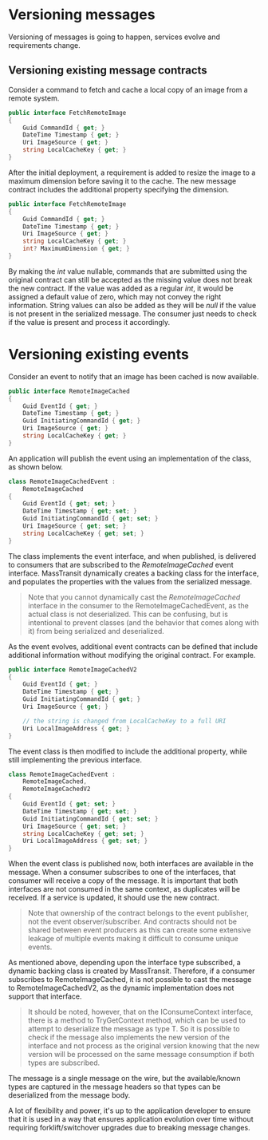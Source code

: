 # Versioning messages

Versioning of messages is going to happen, services evolve and requirements change.

## Versioning existing message contracts

Consider a command to fetch and cache a local copy of an image from a remote system.

```csharp
public interface FetchRemoteImage
{
    Guid CommandId { get; }
    DateTime Timestamp { get; }
    Uri ImageSource { get; }
    string LocalCacheKey { get; }
}
```

After the initial deployment, a requirement is added to resize the image to a
maximum dimension before saving it to the cache. The new message contract
includes the additional property specifying the dimension.

```csharp
public interface FetchRemoteImage
{
    Guid CommandId { get; }
    DateTime Timestamp { get; }
    Uri ImageSource { get; }
    string LocalCacheKey { get; }
    int? MaximumDimension { get; }
}
```

By making the *int* value nullable, commands that are submitted using the
original contract can still be accepted as the missing value does not break the
new contract. If the value was added as a regular *int*, it would be assigned a
default value of zero, which may not convey the right information. String
values can also be added as they will be *null* if the value is not present in
the serialized message. The consumer just needs to check if the value is
present and process it accordingly.

# Versioning existing events

Consider an event to notify that an image has been cached is now available.

```csharp
public interface RemoteImageCached
{
    Guid EventId { get; }
    DateTime Timestamp { get; }
    Guid InitiatingCommandId { get; }
    Uri ImageSource { get; }
    string LocalCacheKey { get; }
}
```

An application will publish the event using an implementation of the class, as shown below.

```csharp
class RemoteImageCachedEvent :
    RemoteImageCached
{
    Guid EventId { get; set; }
    DateTime Timestamp { get; set; }
    Guid InitiatingCommandId { get; set; }
    Uri ImageSource { get; set; }
    string LocalCacheKey { get; set; }
}
```

The class implements the event interface, and when published, is delivered to
consumers that are subscribed to the *RemoteImageCached* event interface.
MassTransit dynamically creates a backing class for the interface, and
populates the properties with the values from the serialized message.

> Note that you cannot dynamically cast the *RemoteImageCached* interface in
> the consumer to the RemoteImageCachedEvent, as the actual class is not
> deserialized. This can be confusing, but is intentional to prevent classes (and
> the behavior that comes along with it) from being serialized and deserialized.

As the event evolves, additional event contracts can be defined that include
additional information without modifying the original contract. For example.

```csharp
public interface RemoteImageCachedV2
{
    Guid EventId { get; }
    DateTime Timestamp { get; }
    Guid InitiatingCommandId { get; }
    Uri ImageSource { get; }

    // the string is changed from LocalCacheKey to a full URI
    Uri LocalImageAddress { get; }
}
```

The event class is then modified to include the additional property, while
still implementing the previous interface.

```csharp
class RemoteImageCachedEvent :
    RemoteImageCached,
    RemoteImageCachedV2
{
    Guid EventId { get; set; }
    DateTime Timestamp { get; set; }
    Guid InitiatingCommandId { get; set; }
    Uri ImageSource { get; set; }
    string LocalCacheKey { get; set; }
    Uri LocalImageAddress { get; set; }
}
```

When the event class is published now, both interfaces are available in the
message. When a consumer subscribes to one of the interfaces, that consumer
will receive a copy of the message. It is important that both interfaces are
not consumed in the same context, as duplicates will be received. If a service
is updated, it should use the new contract.

> Note that ownership of the contract belongs to the event publisher, not the
> event observer/subscriber. And contracts should not be shared between event
> producers as this can create some extensive leakage of multiple events making
> it difficult to consume unique events.

As mentioned above, depending upon the interface type subscribed, a dynamic
backing class is created by MassTransit. Therefore, if a consumer subscribes to
RemoteImageCached, it is not possible to cast the message to
RemoteImageCachedV2, as the dynamic implementation does not support that
interface.

>    It should be noted, however, that on the IConsumeContext interface, there
>    is a method to TryGetContext<T> method, which can be used to attempt to
>    deserialize the message as type T. So it is possible to check if the
>    message also implements the new version of the interface and not process as
>    the original version knowing that the new version will be processed on the
>    same message consumption if both types are subscribed.

The message is a single message on the wire, but the available/known types are
captured in the message headers so that types can be deserialized from the
message body.

A lot of flexibility and power, it's up to the application developer to ensure
that it is used in a way that ensures application evolution over time without
requiring forklift/switchover upgrades due to breaking message changes.

